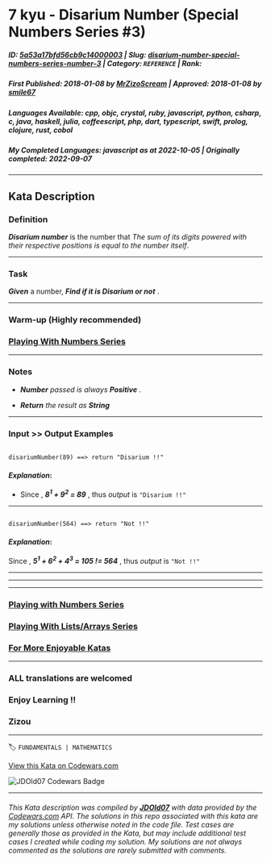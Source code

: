# 7 kyu - Disarium Number (Special Numbers Series  #3)

##### **ID**: [5a53a17bfd56cb9c14000003](https://www.codewars.com/kata/5a53a17bfd56cb9c14000003) | **Slug**: [disarium-number-special-numbers-series-number-3](https://www.codewars.com/kata/5a53a17bfd56cb9c14000003) | **Category**: `REFERENCE` | **Rank**: <span style="color:white">7 kyu</span>

##### **First Published**: 2018-01-08 ***by*** [MrZizoScream](https://www.codewars.com/users/MrZizoScream) | **Approved**: 2018-01-08 ***by*** [smile67](https://www.codewars.com/users/smile67)

##### **Languages Available**: cpp, objc, crystal, ruby, javascript, python, csharp, c, java, haskell, julia, coffeescript, php, dart, typescript, swift, prolog, clojure, rust, cobol

##### **My Completed Languages**: javascript ***as at*** 2022-10-05 | **Originally completed**: 2022-09-07

---

## Kata Description


### Definition



**_Disarium number_** is the number that *The sum of its digits powered with their respective positions is equal to the number itself*.



____



### Task



**_Given_** a number, **_Find if it is Disarium or not_** . 

____



### Warm-up (Highly recommended)



### [Playing With Numbers Series](https://www.codewars.com/collections/playing-with-numbers)

___



### Notes 



* **_Number_** *passed is always*  **_Positive_** .

* **_Return_** *the result as* **_String_**

___



### Input >> Output Examples



```

disariumNumber(89) ==> return "Disarium !!"

```

#### **_Explanation_**:



* Since , **_8<sup>1</sup> + 9<sup>2</sup> = 89_** , thus *output* is `"Disarium !!"`

___



```

disariumNumber(564) ==> return "Not !!"

```

#### **_Explanation_**:



Since , **_5<sup>1</sup> + 6<sup>2</sup> + 4<sup>3</sup> = 105 != 564_** ,  thus *output* is `"Not !!"`



___

___

___



### [Playing with Numbers Series](https://www.codewars.com/collections/playing-with-numbers)



### [Playing With Lists/Arrays Series](https://www.codewars.com/collections/playing-with-lists-slash-arrays)



### [For More Enjoyable Katas](http://www.codewars.com/users/MrZizoScream/authored)

___



### ALL translations are welcomed



### Enjoy Learning !!

### Zizou



---


🏷 `FUNDAMENTALS | MATHEMATICS`


[View this Kata on Codewars.com](https://www.codewars.com/kata/5a53a17bfd56cb9c14000003)

![](https://www.codewars.com/users/jdold07/badges/large "JDOld07 Codewars Badge")

---

###### *This Kata description was compiled by [**JDOld07**](https://tpstech.dev) with data provided by the [Codewars.com](https://www.codewars.com) API.  The solutions in this repo associated with this kata are my solutions unless otherwise noted in the code file.  Test cases are generally those as provided in the Kata, but may include additional test cases I created while coding my solution.  My solutions are not always commented as the solutions are rarely submitted with comments.*
